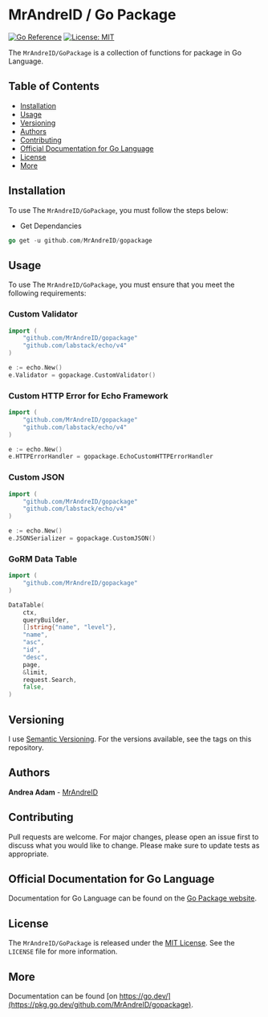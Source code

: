# MrAndreID / Go Package

[![Go Reference](https://pkg.go.dev/badge/github.com/MrAndreID/gopackage.svg)](https://pkg.go.dev/github.com/MrAndreID/gopackage) [![License: MIT](https://img.shields.io/badge/License-MIT-yellow.svg)](https://opensource.org/licenses/MIT)

The `MrAndreID/GoPackage` is a collection of functions for package in Go Language.

## Table of Contents

* [Installation](#installation)
* [Usage](#usage)
* [Versioning](#versioning)
* [Authors](#authors)
* [Contributing](#contributing)
* [Official Documentation for Go Language](#official-documentation-for-go-language)
* [License](#license)
* [More](#more)

## Installation

To use The `MrAndreID/GoPackage`, you must follow the steps below:
- Get Dependancies
```go
go get -u github.com/MrAndreID/gopackage
```

## Usage

To use The `MrAndreID/GoPackage`, you must ensure that you meet the following requirements:

### Custom Validator

```go
import (
    "github.com/MrAndreID/gopackage"
	"github.com/labstack/echo/v4"
)

e := echo.New()
e.Validator = gopackage.CustomValidator()
```

### Custom HTTP Error for Echo Framework

```go
import (
    "github.com/MrAndreID/gopackage"
	"github.com/labstack/echo/v4"
)

e := echo.New()
e.HTTPErrorHandler = gopackage.EchoCustomHTTPErrorHandler
```

### Custom JSON

```go
import (
    "github.com/MrAndreID/gopackage"
	"github.com/labstack/echo/v4"
)

e := echo.New()
e.JSONSerializer = gopackage.CustomJSON()
```

### GoRM Data Table

```go
import (
    "github.com/MrAndreID/gopackage"
)

DataTable(
    ctx,
    queryBuilder,
    []string{"name", "level"},
    "name",
    "asc",
    "id",
    "desc",
    page,
    &limit,
    request.Search,
    false,
)
```


## Versioning

I use [Semantic Versioning](https://semver.org/). For the versions available, see the tags on this repository. 

## Authors

**Andrea Adam** - [MrAndreID](https://github.com/MrAndreID/)

## Contributing

Pull requests are welcome. For major changes, please open an issue first to discuss what you would like to change.
Please make sure to update tests as appropriate.

## Official Documentation for Go Language

Documentation for Go Language can be found on the [Go Package website](https://pkg.go.dev/).

## License

The `MrAndreID/GoPackage` is released under the [MIT License](https://opensource.org/licenses/MIT). See the `LICENSE` file for more information.

## More

Documentation can be found [on https://go.dev/](https://pkg.go.dev/github.com/MrAndreID/gopackage).
